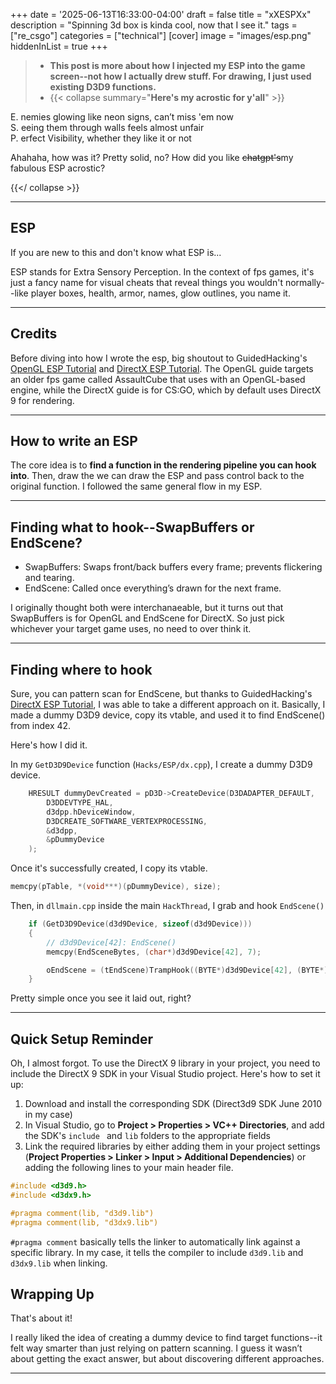 +++
date = '2025-06-13T16:33:00-04:00'
draft = false
title = "xXESPXx"
description = "Spinning 3d box is kinda cool, now that I see it."
tags = ["re_csgo"]
categories = ["technical"]
[cover]
image = "images/esp.png"
hiddenInList = true
+++

> - **This post is more about how I injected my ESP into the game screen--not how I actually drew stuff. For drawing, I just used existing D3D9 functions.**
> - {{< collapse summary="**Here's my acrostic for y'all**" >}}

E. nemies glowing like neon signs, can’t miss 'em now  
S. eeing them through walls feels almost unfair  
P. erfect Visibility, whether they like it or not  

Ahahaha, how was it? Pretty solid, no? How did you like ~~chatgpt's~~my fabulous ESP acrostic?

{{</ collapse >}}

---

## ESP

If you are new to this and don't know what ESP is...  

ESP stands for Extra Sensory Perception. In the context of fps games, it's just a fancy name for visual cheats that reveal things you wouldn't normally--like player boxes, health, armor, names, glow outlines, you name it.

---

## Credits

Before diving into how I wrote the esp, big shoutout to GuidedHacking's [OpenGL ESP Tutorial](https://guidedhacking.com/threads/how-to-make-an-opengl-esp-tutorial.14817/) and [DirectX ESP Tutorial](https://guidedhacking.com/threads/csgo-direct3d9-endscene-hook-d3d9-esp-tutorial-series.14570/). The OpenGL guide targets an older fps game called AssaultCube that uses with an OpenGL-based engine, while the DirectX guide is for CS:GO, which by default uses DirectX 9 for rendering.

---

## How to write an ESP

The core idea is to **find a function in the rendering pipeline you can hook into**. Then, draw the we can draw the ESP and pass control back to the original function. I followed the same general flow in my ESP.

---

## Finding what to hook--SwapBuffers or EndScene?

- SwapBuffers: Swaps front/back buffers every frame; prevents flickering and tearing.
- EndScene: Called once everything’s drawn for the next frame.

I originally thought both were interchanaeable, but it turns out that SwapBuffers is for OpenGL and EndScene for DirectX. So just pick whichever your target game uses, no need to over think it.

---

## Finding where to hook

Sure, you can pattern scan for EndScene, but thanks to GuidedHacking's [DirectX ESP Tutorial](https://guidedhacking.com/threads/csgo-direct3d9-endscene-hook-d3d9-esp-tutorial-series.14570/), I was able to take a different approach on it. Basically, I made a dummy D3D9 device, copy its vtable, and used it to find EndScene() from index 42.

Here's how I did it.  

In my `GetD3D9Device` function (`Hacks/ESP/dx.cpp`), I create a dummy D3D9 device.

```cpp
	HRESULT dummyDevCreated = pD3D->CreateDevice(D3DADAPTER_DEFAULT,
		D3DDEVTYPE_HAL,
		d3dpp.hDeviceWindow,
		D3DCREATE_SOFTWARE_VERTEXPROCESSING,
		&d3dpp,
		&pDummyDevice
	);
```

Once it's successfully created, I copy its vtable.

```cpp
memcpy(pTable, *(void***)(pDummyDevice), size);
```

Then, in `dllmain.cpp` inside the main `HackThread`, I grab and hook `EndScene()`

```cpp
    if (GetD3D9Device(d3d9Device, sizeof(d3d9Device)))
    {
        // d3d9Device[42]: EndScene()
        memcpy(EndSceneBytes, (char*)d3d9Device[42], 7);

        oEndScene = (tEndScene)TrampHook((BYTE*)d3d9Device[42], (BYTE*)hkEndScene, 7);
    }
```

Pretty simple once you see it laid out, right?

---

## Quick Setup Reminder

Oh, I almost forgot. To use the DirectX 9 library in your project, you need to include the DirectX 9 SDK in your Visual Studio project. Here's how to set it up:
1. Download and install the corresponding SDK (Direct3d9 SDK June 2010 in my case)
2. In Visual Studio, go to **Project > Properties > VC++ Directories**, and add the SDK's `include ` and `lib` folders to the appropriate fields
3. Link the required libraries by either adding them in your project settings (**Project Properties > Linker > Input > Additional Dependencies**) or adding the following lines to your main header file.

```cpp
#include <d3d9.h>
#include <d3dx9.h>

#pragma comment(lib, "d3d9.lib")
#pragma comment(lib, "d3dx9.lib")
```

`#pragma comment` basically tells the linker to automatically link against a specific library. In my case, it tells the compiler  to include `d3d9.lib` and `d3dx9.lib` when linking.

## Wrapping Up

That's about it!  

I really liked the idea of creating a dummy device to find target functions--it felt way smarter than just relying on pattern scanning. I guess it wasn’t about getting the exact answer, but about discovering different approaches. 

---